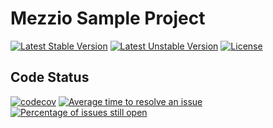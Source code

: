 # Mezzio Sample Project

[![Latest Stable Version](https://poser.pugx.org/mimmi20/mezzio-sample-project/v/stable?format=flat-square)](https://packagist.org/packages/mimmi20/mezzio-sample-project)
[![Latest Unstable Version](https://poser.pugx.org/mimmi20/mezzio-sample-project/v/unstable?format=flat-square)](https://packagist.org/packages/mimmi20/mezzio-sample-project)
[![License](https://poser.pugx.org/mimmi20/mezzio-sample-project/license?format=flat-square)](https://packagist.org/packages/mimmi20/mezzio-sample-project)

## Code Status

[![codecov](https://codecov.io/gh/mimmi20/mezzio-sample-project/branch/master/graph/badge.svg)](https://codecov.io/gh/mimmi20/mezzio-sample-project)
[![Average time to resolve an issue](https://isitmaintained.com/badge/resolution/mimmi20/mezzio-sample-project.svg)](https://isitmaintained.com/project/mimmi20/mezzio-sample-project "Average time to resolve an issue")
[![Percentage of issues still open](https://isitmaintained.com/badge/open/mimmi20/mezzio-sample-project.svg)](https://isitmaintained.com/project/mimmi20/mezzio-sample-project "Percentage of issues still open")
